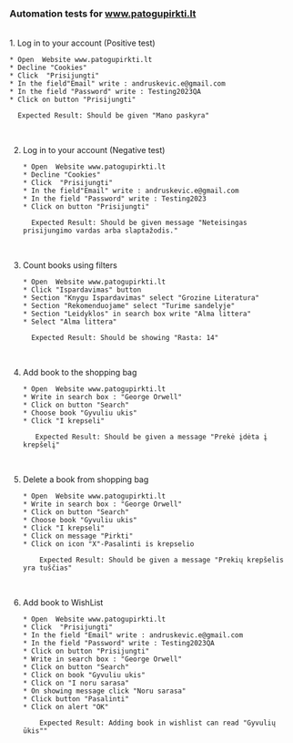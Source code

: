### Automation tests for www.patogupirkti.lt
<br>
 1. Log in to your account (Positive test)

    * Open  Website www.patogupirkti.lt
    * Decline "Cookies"
    * Click  "Prisijungti"
    * In the field"Email" write : andruskevic.e@gmail.com
    * In the field "Password" write : Testing2023QA
    * Click on button "Prisijungti"

      Expected Result: Should be given "Mano paskyra"
<br>



2. Log in to your account (Negative test)

       * Open  Website www.patogupirkti.lt
       * Decline "Cookies"
       * Click  "Prisijungti"
       * In the field"Email" write : andruskevic.e@gmail.com
       * In the field "Password" write : Testing2023
       * Click on button "Prisijungti"

         Expected Result: Should be given message "Neteisingas prisijungimo vardas arba slaptažodis."
<br>

3. Count books using filters

       * Open  Website www.patogupirkti.lt
       * Click "Ispardavimas" button
       * Section "Knygu Ispardavimas" select "Grozine Literatura"
       * Section "Rekomenduojame" select "Turime sandelyje"
       * Section "Leidyklos" in search box write "Alma littera"
       * Select "Alma littera"

         Expected Result: Should be showing "Rasta: 14"
<br>

4.  Add book to the shopping bag

        * Open  Website www.patogupirkti.lt
        * Write in search box : "George Orwell"
        * Click on button "Search"
        * Choose book "Gyvuliu ukis"
        * Click "I krepseli"

           Expected Result: Should be given a message "Prekė įdėta į krepšelį"
<br>

5. Delete a book from shopping bag

       * Open  Website www.patogupirkti.lt
       * Write in search box : "George Orwell"
       * Click on button "Search"
       * Choose book "Gyvuliu ukis"
       * Click "I krepseli"
       * Click on message "Pirkti"
       * Click on icon "X"-Pasalinti is krepselio

           Expected Result: Should be given a message "Prekių krepšelis yra tuščias"
<br>

6. Add book to WishList

       * Open  Website www.patogupirkti.lt
       * Click  "Prisijungti"
       * In the field "Email" write : andruskevic.e@gmail.com
       * In the field "Password" write : Testing2023QA
       * Click on button "Prisijungti"
       * Write in search box : "George Orwell"
       * Click on button "Search"
       * Click on book "Gyvuliu ukis"
       * Click on "I noru sarasa"
       * On showing message click "Noru sarasa"
       * Click button "Pasalinti"
       * Click on alert "OK"

           Expected Result: Adding book in wishlist can read "Gyvulių ūkis""



